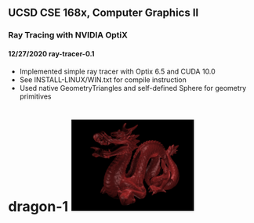 ## UCSD CSE 168x, Computer Graphics II
### Ray Tracing with NVIDIA OptiX
#### 12/27/2020 ray-tracer-0.1
- Implemented simple ray tracer with Optix 6.5 and CUDA 10.0
- See INSTALL-LINUX/WIN.txt for compile instruction
- Used native GeometryTriangles and self-defined Sphere for geometry primitives  
# dragon-1 <img src="Scenes/images/dragon-1.png" width="250">